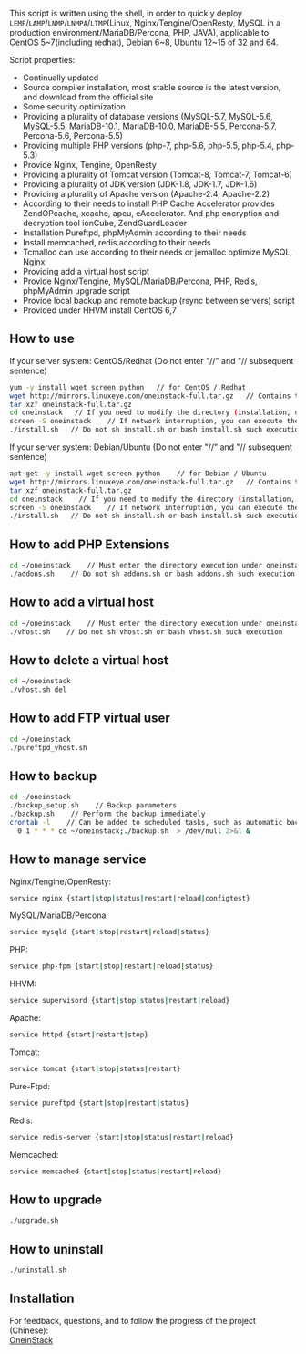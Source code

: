 This script is written using the shell, in order to quickly deploy `LEMP`/`LAMP`/`LNMP`/`LNMPA`/`LTMP`(Linux, Nginx/Tengine/OpenResty, MySQL in a production environment/MariaDB/Percona, PHP, JAVA), applicable to CentOS 5~7(including redhat), Debian 6~8, Ubuntu 12~15 of 32 and 64.

Script properties:
- Continually updated
- Source compiler installation, most stable source is the latest version, and download from the official site
- Some security optimization
- Providing a plurality of database versions (MySQL-5.7, MySQL-5.6, MySQL-5.5, MariaDB-10.1, MariaDB-10.0, MariaDB-5.5, Percona-5.7, Percona-5.6, Percona-5.5)
- Providing multiple PHP versions (php-7, php-5.6, php-5.5, php-5.4, php-5.3)
- Provide Nginx, Tengine, OpenResty
- Providing a plurality of Tomcat version (Tomcat-8, Tomcat-7, Tomcat-6)
- Providing a plurality of JDK version (JDK-1.8, JDK-1.7, JDK-1.6)
- Providing a plurality of Apache version (Apache-2.4, Apache-2.2)
- According to their needs to install PHP Cache Accelerator provides ZendOPcache, xcache, apcu, eAccelerator. And php encryption and decryption tool ionCube, ZendGuardLoader
- Installation Pureftpd, phpMyAdmin according to their needs
- Install memcached, redis according to their needs
- Tcmalloc can use according to their needs or jemalloc optimize MySQL, Nginx
- Providing add a virtual host script
- Provide Nginx/Tengine, MySQL/MariaDB/Percona, PHP, Redis, phpMyAdmin upgrade script
- Provide local backup and remote backup (rsync between servers) script
- Provided under HHVM install CentOS 6,7

## How to use 
If your server system: CentOS/Redhat (Do not enter "//" and "// subsequent sentence)
```bash
yum -y install wget screen python   // for CentOS / Redhat
wget http://mirrors.linuxeye.com/oneinstack-full.tar.gz   // Contains the source code
tar xzf oneinstack-full.tar.gz
cd oneinstack   // If you need to modify the directory (installation, data storage, Nginx logs), modify options.conf file
screen -S oneinstack    // If network interruption, you can execute the command `screen -r oneinstack` reconnect install window
./install.sh   // Do not sh install.sh or bash install.sh such execution
```
If your server system: Debian/Ubuntu (Do not enter "//" and "// subsequent sentence)
```bash
apt-get -y install wget screen python    // for Debian / Ubuntu
wget http://mirrors.linuxeye.com/oneinstack-full.tar.gz   // Contains the source code
tar xzf oneinstack-full.tar.gz
cd oneinstack    // If you need to modify the directory (installation, data storage, Nginx logs), modify options.conf file
screen -S oneinstack    // If network interruption, you can execute the command `screen -r oneinstack` reconnect install window
./install.sh   // Do not sh install.sh or bash install.sh such execution
```

## How to add PHP Extensions 
```bash
cd ~/oneinstack    // Must enter the directory execution under oneinstack
./addons.sh    // Do not sh addons.sh or bash addons.sh such execution

```

## How to add a virtual host

```bash
cd ~/oneinstack    // Must enter the directory execution under oneinstack
./vhost.sh    // Do not sh vhost.sh or bash vhost.sh such execution
```

## How to delete a virtual host

```bash
cd ~/oneinstack
./vhost.sh del
```

## How to add FTP virtual user

```bash
cd ~/oneinstack
./pureftpd_vhost.sh
```

## How to backup

```bash
cd ~/oneinstack
./backup_setup.sh    // Backup parameters
./backup.sh    // Perform the backup immediately
crontab -l    // Can be added to scheduled tasks, such as automatic backups every day 1:00
  0 1 * * * cd ~/oneinstack;./backup.sh  > /dev/null 2>&1 &
```

## How to manage service
Nginx/Tengine/OpenResty:
```bash
service nginx {start|stop|status|restart|reload|configtest}
```
MySQL/MariaDB/Percona:
```bash
service mysqld {start|stop|restart|reload|status}
```
PHP:
```bash
service php-fpm {start|stop|restart|reload|status}
```
HHVM:
```bash
service supervisord {start|stop|status|restart|reload}
```
Apache:
```bash
service httpd {start|restart|stop}
```
Tomcat:
```bash
service tomcat {start|stop|status|restart} 
```
Pure-Ftpd:
```bash
service pureftpd {start|stop|restart|status}
```
Redis:
```bash
service redis-server {start|stop|status|restart|reload}
```
Memcached:
```bash
service memcached {start|stop|status|restart|reload}
```

## How to upgrade 
```bash
./upgrade.sh
```

## How to uninstall 

```bash
./uninstall.sh
```

## Installation
For feedback, questions, and to follow the progress of the project (Chinese): <br />
[OneinStack](https://oneinstack.com)<br />
